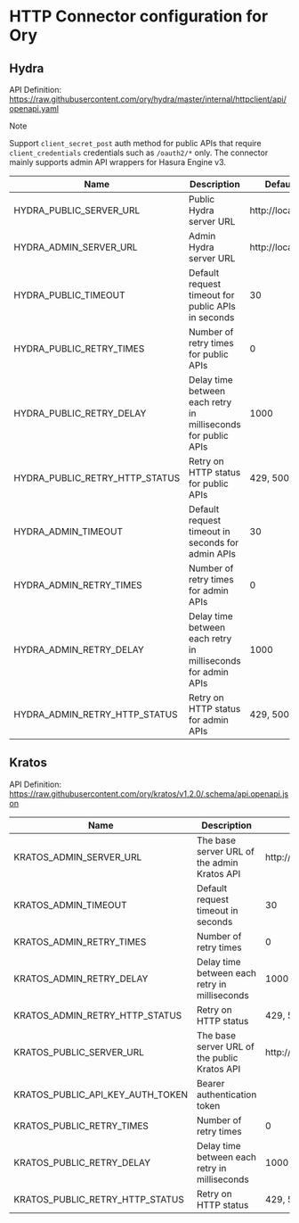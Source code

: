# HTTP Connector configuration for Ory

## Hydra

API Definition: https://raw.githubusercontent.com/ory/hydra/master/internal/httpclient/api/openapi.yaml

> [!NOTE]
> Support `client_secret_post` auth method for public APIs that require `client_credentials` credentials such as `/oauth2/*` only. The connector mainly supports admin API wrappers for Hasura Engine v3.

| Name                           | Description                                                   | Default Value         |
| ------------------------------ | ------------------------------------------------------------- | --------------------- |
| HYDRA_PUBLIC_SERVER_URL        | Public Hydra server URL                                       | http://localhost:4444 |
| HYDRA_ADMIN_SERVER_URL         | Admin Hydra server URL                                        | http://localhost:4445 |
| HYDRA_PUBLIC_TIMEOUT           | Default request timeout for public APIs in seconds            | 30                    |
| HYDRA_PUBLIC_RETRY_TIMES       | Number of retry times for public APIs                         | 0                     |
| HYDRA_PUBLIC_RETRY_DELAY       | Delay time between each retry in milliseconds for public APIs | 1000                  |
| HYDRA_PUBLIC_RETRY_HTTP_STATUS | Retry on HTTP status for public APIs                          | 429, 500, 502, 503    |
| HYDRA_ADMIN_TIMEOUT            | Default request timeout in seconds for admin APIs             | 30                    |
| HYDRA_ADMIN_RETRY_TIMES        | Number of retry times for admin APIs                          | 0                     |
| HYDRA_ADMIN_RETRY_DELAY        | Delay time between each retry in milliseconds for admin APIs  | 1000                  |
| HYDRA_ADMIN_RETRY_HTTP_STATUS  | Retry on HTTP status for admin APIs                           | 429, 500, 502, 503    |

## Kratos

API Definition: https://raw.githubusercontent.com/ory/kratos/v1.2.0/.schema/api.openapi.json

| Name                             | Description                                   | Default Value               |
| -------------------------------- | --------------------------------------------- | --------------------------- |
| KRATOS_ADMIN_SERVER_URL          | The base server URL of the admin Kratos API   | http://localhost:4434/admin |
| KRATOS_ADMIN_TIMEOUT             | Default request timeout in seconds            | 30                          |
| KRATOS_ADMIN_RETRY_TIMES         | Number of retry times                         | 0                           |
| KRATOS_ADMIN_RETRY_DELAY         | Delay time between each retry in milliseconds | 1000                        |
| KRATOS_ADMIN_RETRY_HTTP_STATUS   | Retry on HTTP status                          | 429, 500, 502, 503          |
| KRATOS_PUBLIC_SERVER_URL         | The base server URL of the public Kratos API  | http://localhost:4433       |
| KRATOS_PUBLIC_API_KEY_AUTH_TOKEN | Bearer authentication token                   |                             |
| KRATOS_PUBLIC_RETRY_TIMES        | Number of retry times                         | 0                           |
| KRATOS_PUBLIC_RETRY_DELAY        | Delay time between each retry in milliseconds | 1000                        |
| KRATOS_PUBLIC_RETRY_HTTP_STATUS  | Retry on HTTP status                          | 429, 500, 502, 503          |
